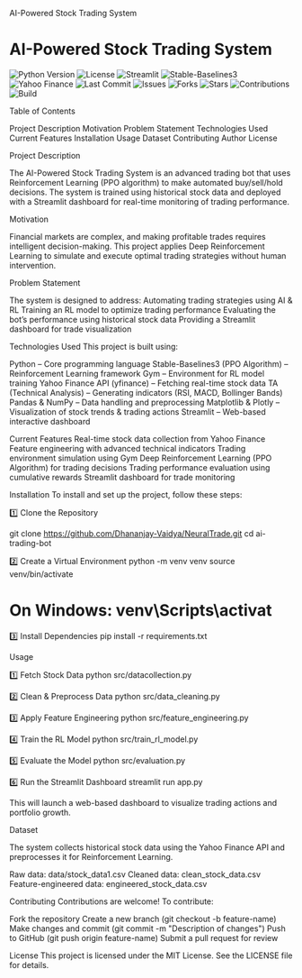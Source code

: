 AI-Powered Stock Trading System

# AI-Powered Stock Trading System  

![Python Version](https://img.shields.io/badge/python-3.8%2B-blue)
![License](https://img.shields.io/badge/license-MIT-green)
![Streamlit](https://img.shields.io/badge/streamlit-app-red)
![Stable-Baselines3](https://img.shields.io/badge/RL-Stable%20Baselines3-orange)
![Yahoo Finance](https://img.shields.io/badge/Data-YahooFinance-blue)
![Last Commit](https://img.shields.io/github/last-commit/yourusername/ai-trading-bot)
![Issues](https://img.shields.io/github/issues/yourusername/ai-trading-bot)
![Forks](https://img.shields.io/github/forks/yourusername/ai-trading-bot?style=social)
![Stars](https://img.shields.io/github/stars/yourusername/ai-trading-bot?style=social)
![Contributions](https://img.shields.io/badge/contributions-welcome-blue)
![Build](https://img.shields.io/badge/build-passing-brightgreen)


Table of Contents

Project Description
Motivation
Problem Statement
Technologies Used
Current Features
Installation
Usage
Dataset
Contributing
Author
License


Project Description

The AI-Powered Stock Trading System is an advanced trading bot that uses Reinforcement Learning (PPO algorithm) to make automated buy/sell/hold decisions. The system is trained using historical stock data and deployed with a Streamlit dashboard for real-time monitoring of trading performance.


Motivation

Financial markets are complex, and making profitable trades requires intelligent decision-making. This project applies Deep Reinforcement Learning to simulate and execute optimal trading strategies without human intervention.


Problem Statement

The system is designed to address:
Automating trading strategies using AI & RL
Training an RL model to optimize trading performance
Evaluating the bot’s performance using historical stock data
Providing a Streamlit dashboard for trade visualization


Technologies Used
This project is built using:

Python – Core programming language
Stable-Baselines3 (PPO Algorithm) – Reinforcement Learning framework
Gym – Environment for RL model training
Yahoo Finance API (yfinance) – Fetching real-time stock data
TA (Technical Analysis) – Generating indicators (RSI, MACD, Bollinger Bands)
Pandas & NumPy – Data handling and preprocessing
Matplotlib & Plotly – Visualization of stock trends & trading actions
Streamlit – Web-based interactive dashboard


Current Features
Real-time stock data collection from Yahoo Finance
Feature engineering with advanced technical indicators
Trading environment simulation using Gym
Deep Reinforcement Learning (PPO Algorithm) for trading decisions
Trading performance evaluation using cumulative rewards
Streamlit dashboard for trade monitoring


Installation
To install and set up the project, follow these steps:

1️⃣ Clone the Repository

git clone https://github.com/Dhananjay-Vaidya/NeuralTrade.git
cd ai-trading-bot

2️⃣ Create a Virtual Environment 
python -m venv venv
source venv/bin/activate  
# On Windows: venv\Scripts\activat

3️⃣ Install Dependencies
pip install -r requirements.txt


Usage

1️⃣ Fetch Stock Data
python src/datacollection.py

2️⃣ Clean & Preprocess Data
python src/data_cleaning.py

3️⃣ Apply Feature Engineering
python src/feature_engineering.py

4️⃣ Train the RL Model
python src/train_rl_model.py

5️⃣ Evaluate the Model
python src/evaluation.py

6️⃣ Run the Streamlit Dashboard
streamlit run app.py

This will launch a web-based dashboard to visualize trading actions and portfolio growth.


Dataset

The system collects historical stock data using the Yahoo Finance API and preprocesses it for Reinforcement Learning.

Raw data: data/stock_data1.csv
Cleaned data: clean_stock_data.csv
Feature-engineered data: engineered_stock_data.csv


Contributing
Contributions are welcome! To contribute:

Fork the repository
Create a new branch (git checkout -b feature-name)
Make changes and commit (git commit -m "Description of changes")
Push to GitHub (git push origin feature-name)
Submit a pull request for review


License
This project is licensed under the MIT License. See the LICENSE file for details.

